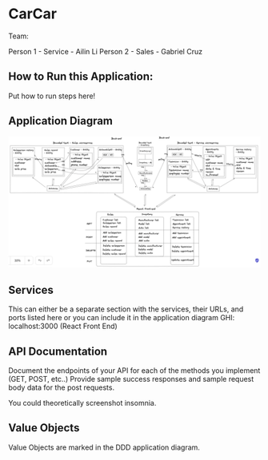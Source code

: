 # CarCar

Team:

Person 1 - Service - Ailin Li
Person 2 - Sales - Gabriel Cruz

## How to Run this Application:

Put how to run steps here!


## Application Diagram

![](images/DDD.png)


## Services

This can either be a separate section with the services, their URLs, and ports listed here or you can include it in the application diagram
GHI: localhost:3000 (React Front End)


## API Documentation

Document the endpoints of your API for each of the methods you implement (GET, POST, etc..)
Provide sample success responses and sample request body data for the post requests.

You could theoretically screenshot insomnia.


## Value Objects

Value Objects are marked in the DDD application diagram.
